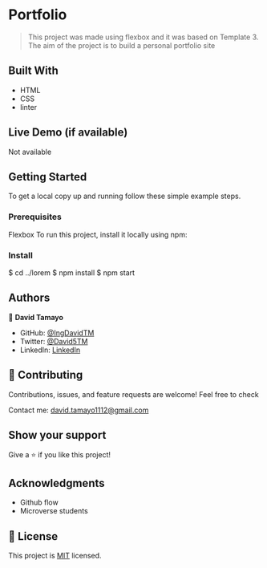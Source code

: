 # Portfolio

> This project was made using flexbox and it was based on Template 3. The aim of the project is to build a personal portfolio site


## Built With

- HTML
- CSS
- linter

## Live Demo (if available)

Not available

## Getting Started

To get a local copy up and running follow these simple example steps.

### Prerequisites

Flexbox
To run this project, install it locally using npm:


### Install

$ cd ../lorem
$ npm install
$ npm start


## Authors

👤 **David Tamayo**

- GitHub: [@IngDavidTM](https://github.com/IngDavidTM)
- Twitter: [@David5TM](https://twitter.com/David5TM)
- LinkedIn: [LinkedIn](https://www.linkedin.com/in/ing-david-tamayo)

## 🤝 Contributing

Contributions, issues, and feature requests are welcome!
Feel free to check

Contact me: david.tamayo1112@gmail.com

## Show your support

Give a ⭐️ if you like this project!

## Acknowledgments

- Github flow
- Microverse students

## 📝 License

This project is [MIT](./license.txt) licensed.

